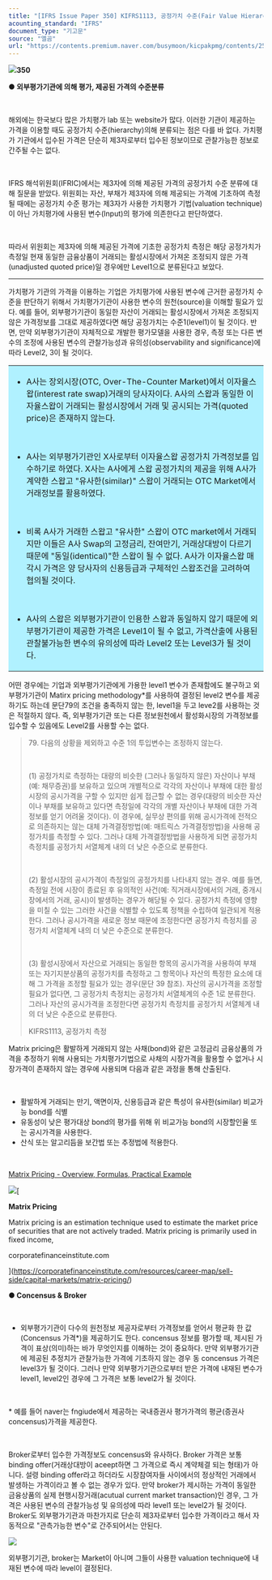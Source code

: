 ```yaml
---
title: "[IFRS Issue Paper 350] KIFRS1113, 공정가치 수준(Fair Value Hierarchy)⑤, 가치평가 기관 및 브로커에 의해 제공되는 가격"
acounting_standard: "IFRS"
document_type: "기고문"
source: "엘곰"
url: "https://contents.premium.naver.com/busymoon/kicpakpmg/contents/250124152401004nr"
---
```

![](https://n2.news.naver.com/l.gif?type=content)**350**

**● 외부평가기관에 의해 평가, 제공된 가격의 수준분류**

​

해외에는 한국보다 많은 가치평가 lab 또는 website가 많다. 이러한 기관이 제공하는 가격을 이용할 때도 공정가치 수준(hierarchy)의해 분류되는 점은 다를 바 없다. 가치평가 기관에서 입수된 가격은 단순히 제3자로부터 입수된 정보이므로 관찰가능한 정보로 간주될 수는 없다.

​

IFRS 해석위원회(IFRIC)에서는 제3자에 의해 제공된 가격의 공정가치 수준 분류에 대해 질문을 받았다. 위원회는 자산, 부채가 제3자에 의해 제공되는 가격에 기초하여 측정될 때에는 공정가치 수준 평가는 제3자가 사용한 가치평가 기법(valuation technique)이 아닌 가치평가에 사용된 변수(Input)의 평가에 의존한다고 판단하였다.

​

따라서 위원회는 제3자에 의해 제공된 가격에 기초한 공정가치 측정은 해당 공정가치가 측정일 현재 동일한 금융상품이 거래되는 활성시장에서 가져온 조정되지 않은 가격(unadjusted quoted price)일 경우에만 Level1으로 분류된다고 보았다.

---

가치평가 기관의 가격을 이용하는 기업은 가치평가에 사용된 변수에 근거한 공정가치 수준을 판단하기 위해서 가치평가기관이 사용한 변수의 원천(source)을 이해할 필요가 있다. 예를 들어, 외부평가기관이 동일한 자산이 거래되는 활성시장에서 가져온 조정되지 않은 가격정보를 그대로 제공하였다면 해당 공정가치는 수준1(level1)이 될 것이다. 반면, 만약 외부평가기관이 자체적으로 개발한 평가모델을 사용한 경우, 측정 또는 다른 변수의 조정에 사용된 변수의 관찰가능성과 유의성(observability and significance)에 따라 Level2, 3이 될 것이다.

<table style=""><tbody><tr><td colspan="3" rowspan="1" style="width: 100.0%; height: 129.0px;  background-color: #b0f1ff;"><div><ul><li><p style=""><span style="">A사는 장외시장(OTC, Over-The-Counter Market)에서 이자율스왑(interest rate swap)거래의 당사자이다. A사의 스왑과 동일한 이자율스왑이 거래되는 활성시장에서 거래 및 공시되는 가격(quoted price)은 존재하지 않는다.</span></p></li></ul><p style=""><span style="">​</span></p><ul><li><p style=""><span style="">A사는 외부평가기관인 X사로부터 이자율스왑 공정가치 가격정보를 입수하기로 하였다. X사는 A사에게 스왑 공정가치의 제공을 위해 A사가 계약한 스왑고 "유사한(similar)" 스왑이 거래되는 OTC Market에서 거래정보를 활용하였다.</span></p></li></ul><p style=""><span style="">​</span></p><ul><li><p style=""><span style="">비록 A사가 거래한 스왑고 "유사한" 스왑이 OTC market에서 거래되지만 이들은 A사 Swap의 고정금리, 잔여만기, 거래상대방이 다르기 때문에 "동일(identical)"한 스왑이 될 수 없다. A사가 이자율스왑 매각시 가격은 양 당사자의 신용등급과 구체적인 스왑조건을 고려하여 협의될 것이다.</span></p></li></ul><p style=""><span style="">​</span></p><ul><li><p style=""><span style="">A사의 스왑은 외부평가기관이 인용한 스왑과 동일하지 않기 때문에 외부평가기관이 제공한 가격은 Level1이 될 수 없고, 가격산출에 사용된 관찰불가능한 변수의 유의성에 따라 Level2 또는 Level3가 될 것이다.</span></p></li></ul></div></td></tr></tbody></table>

어떤 경우에는 기업과 외부평가기관에게 가용한 level1 변수가 존재함에도 불구하고 외부평가기관이 Matirx pricing methodology\*를 사용하여 결정된 level2 변수를 제공하기도 하는데 문단79의 조건을 충족하지 않는 한, level1을 두고 leve2를 사용하는 것은 적절하지 않다. 즉, 외부평가기관 또는 다른 정보원천에서 활성화시장의 가격정보를 입수할 수 있음에도 Level2를 사용할 수는 없다.

> 79\. 다음의 상황을 제외하고 수준 1의 투입변수는 조정하지 않는다.
> 
> ​
> 
> (1) 공정가치로 측정하는 대량의 비슷한 (그러나 동일하지 않은) 자산이나 부채(예: 채무증권)를 보유하고 있으며 개별적으로 각각의 자산이나 부채에 대한 활성시장의 공시가격을 구할 수 있지만 쉽게 접근할 수 없는 경우(대량의 비슷한 자산이나 부채를 보유하고 있다면 측정일에 각각의 개별 자산이나 부채에 대한 가격 정보를 얻기 어려울 것이다). 이 경우에, 실무상 편의를 위해 공시가격에 전적으로 의존하지는 않는 대체 가격결정방법(예: 매트릭스 가격결정방법)을 사용해 공정가치를 측정할 수 있다. 그러나 대체 가격결정방법을 사용하게 되면 공정가치 측정치를 공정가치 서열체계 내의 더 낮은 수준으로 분류한다.
> 
> ​
> 
> (2) 활성시장의 공시가격이 측정일의 공정가치를 나타내지 않는 경우. 예를 들면, 측정일 전에 시장이 종료된 후 유의적인 사건(예: 직거래시장에서의 거래, 중개시장에서의 거래, 공시)이 발생하는 경우가 해당될 수 있다. 공정가치 측정에 영향을 미칠 수 있는 그러한 사건을 식별할 수 있도록 정책을 수립하여 일관되게 적용한다. 그러나 공시가격을 새로운 정보 때문에 조정한다면 공정가치 측정치를 공정가치 서열체계 내의 더 낮은 수준으로 분류한다.
> 
> ​
> 
> (3) 활성시장에서 자산으로 거래되는 동일한 항목의 공시가격을 사용하여 부채 또는 자기지분상품의 공정가치를 측정하고 그 항목이나 자산의 특정한 요소에 대해 그 가격을 조정할 필요가 있는 경우(문단 39 참조). 자산의 공시가격을 조정할 필요가 없다면, 그 공정가치 측정치는 공정가치 서열체계의 수준 1로 분류한다. 그러나 자산의 공시가격을 조정한다면 공정가치 측정치를 공정가치 서열체계 내의 더 낮은 수준으로 분류한다.
> 
> KIFRS1113, 공정가치 측정

Matrix pricing은 활발하게 거래되지 않는 사채(bond)와 같은 고정금리 금융상품의 가격을 추정하기 위해 사용되는 가치평가기법으로 사채의 시장가격을 활용할 수 없거나 시장가격이 존재하지 않는 경우에 사용되며 다음과 같은 과정을 통해 산출된다.

​

- 활발하게 거래되는 만기, 액면이자, 신용등급과 같은 특성이 유사한(similar) 비교가능 bond를 식별
- 유동성이 낮은 평가대상 bond의 평가를 위해 위 비교가능 bond의 시장할인율 또는 공시가격을 사용한다.
- 산식 또는 알고리듬을 보간법 또는 추정법에 적용한다.

​

[Matrix Pricing - Overview, Formulas, Practical Example](https://corporatefinanceinstitute.com/resources/career-map/sell-side/capital-markets/matrix-pricing/)

[![](https://dthumb-phinf.pstatic.net/?src=%22https%3A%2F%2Fcdn.corporatefinanceinstitute.com%2Fassets%2FMatrix-Pricing-for-Bonds.png%22&type=ff500_300)](https://corporatefinanceinstitute.com/resources/career-map/sell-side/capital-markets/matrix-pricing/)[

**Matrix Pricing**

Matrix pricing is an estimation technique used to estimate the market price of securities that are not actively traded. Matrix pricing is primarily used in fixed income,

corporatefinanceinstitute.com

](https://corporatefinanceinstitute.com/resources/career-map/sell-side/capital-markets/matrix-pricing/)

**● Concensus & Broker**

**​**

- 외부평가기관이 다수의 원천정보 제공자로부터 가격정보를 얻어서 평균화 한 값(Concensus 가격\*)을 제공하기도 한다. concensus 정보를 평가할 때, 제시된 가격이 표상(의미)하는 바가 무엇인지를 이해하는 것이 중요하다. 만약 외부평가기관에 제공된 추정치가 관찰가능한 가격에 기초하지 않는 경우 동 concensus 가격은 level3가 될 것이다. 그러나 만약 외부평가기관으로부터 받은 가격에 내재된 변수가 level1, level2인 경우에 그 가격은 보통 level2가 될 것이다.

​

\* 예를 들어 naver는 fngiude에서 제공하는 국내증권사 평가가격의 평균(증권사 concensus)가격을 제공한다.

​

Broker로부터 입수한 가격정보도 concensus와 유사하다. Broker 가격은 보통 binding offer(거래상대방이 aceept하면 그 가격으로 즉시 계약체결 되는 형태)가 아니다. 설령 binding offer라고 하더라도 시장참여자들 사이에서의 정상적인 거래에서 발생하는 가격이라고 볼 수 없는 경우가 있다. 만약 broker가 제시하는 가격이 동일한 금융상품의 실제 현행시장거래(acutual current market transaction)인 경우, 그 가격은 사용된 변수의 관찰가능성 및 유의성에 따라 level1 또는 level2가 될 것이다. Broker도 외부평가기관과 마찬가지로 단순히 제3자로부터 입수한 가격이라고 해서 자동적으로 "관측가능한 변수"로 간주되어서는 안된다.

![](https://scs-phinf.pstatic.net/MjAyNTAxMjRfMjY5/MDAxNzM3Njk5NjI3NzU1.qv0-jxyQVzFwtBxyyAUgDUCXMtd5-bedriUP7_bUW_4g.2vZFOVs2emk5pwVtJXaZ9fAqoZcVOwhSHb2QBCNmdkQg.PNG/image.png?type=w800)

외부평기기관, broker는 Market이 아니며 그들이 사용한 valuation technique에 내재된 변수에 따라 level이 결정된다.

​